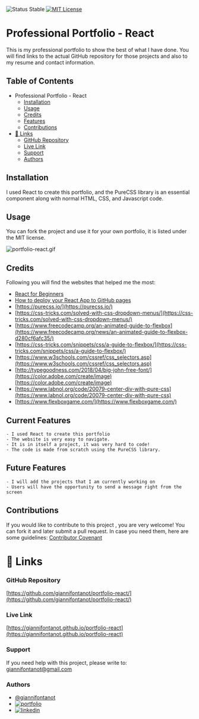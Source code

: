
![Status Stable](https://img.shields.io/badge/Status-Stable-blue)
[![MIT License](https://img.shields.io/badge/License-MIT%20License-brightgreen)](https://github.com/tterb/atomic-design-ui/blob/master/LICENSEs)
# Professional Portfolio - React
This is my professional portfolio to show the best of what I have done. You will find links to the actual GitHub repository for those projects and also to my resume and contact information.
## Table of Contents
- Professional Portfolio - React
	* [Installation](#installation)
	* [Usage](#usage)
	* [Credits](#credits)
	* [Features](#features)
	* [Contributions](#contributions)
- [🔗 Links](#---links)
	+ [GitHub Repository](#github-repository)
	+ [Live Link](#live-link)
	+ [Support](#support)
	+ [Authors](#authors)
## Installation
I used React to create this portfolio, and the PureCSS library is an essential component along with  normal HTML, CSS, and Javascript code.
## Usage
You can fork the project and use it for your own portfolio, it is listed under the MIT license.

![portfolio-react.gif](portfolio-react.gif)

## Credits
Following you will find the websites that helped me the most:
- [React for Beginners](https://www.guru99.com/reactjs-tutorial.html)
- [How to deploy your React App to GitHub pages](https://brayanarrieta.hashnode.dev/how-to-deploy-your-react-app-to-github-pages#:~:text=How%20to%20deploy%20your%20React%20App%20to%20GitHub,changes.%20...%207%20Conclusion.%20...%208%20References.%20)
- [https://purecss.io/](https://purecss.io/)
- [https://css-tricks.com/solved-with-css-dropdown-menus/](https://css-tricks.com/solved-with-css-dropdown-menus/) 
- [https://www.freecodecamp.org/an-animated-guide-to-flexbox](https://www.freecodecamp.org/news/an-animated-guide-to-flexbox-d280cf6afc35/) 
- [https://css-tricks.com/snippets/css/a-guide-to-flexbox/](https://css-tricks.com/snippets/css/a-guide-to-flexbox/) 
- [https://www.w3schools.com/cssref/css_selectors.asp](https://www.w3schools.com/cssref/css_selectors.asp)
- [http://typegoodness.com/2018/04/big-john-free-font/](https://color.adobe.com/create/image)[https://color.adobe.com/create/image)
- [https://www.labnol.org/code/20079-center-div-with-pure-css](https://www.labnol.org/code/20079-center-div-with-pure-css) 
- [https://www.flexboxgame.com/](https://www.flexboxgame.com/)

## Current Features
````````````````````````
- I used React to create this portfolio
- The website is very easy to navigate.
- It is in itself a project, it was very hard to code!
- The code is made from scratch using the PureCSS library.
````````````````````````
## Future Features
````````````````````````
- I will add the projects that I am currently working on 
- Users will have the opportunity to send a message right from the screen
````````````````````````
## Contributions
If you would like to contribute to this project , you are very welcome! You can fork it and later submit a pull request. 
In case you need them, here are some guidelines: [Contributor Covenant](https://www.contributor-covenant.org/)
# 🔗 Links
### GitHub Repository
[https://github.com/giannifontanot/portfolio-react/](https://github.com/giannifontanot/portfolio-react/)
### Live Link
[https://giannifontanot.github.io/portfolio-react](https://giannifontanot.github.io/portfolio-react)
### Support
If you need help with this project, please write to: [giannifontanot@gmail.com](https://mailto:giannifontanot@gmail.com)
### Authors
 - [@giannifontanot](https://www.github.com/giannifontanot)
 - [![portfolio](https://img.shields.io/badge/my_portfolio-000?style=for-the-badge&logo=ko-fi&logoColor=white)](https://giannifontanot.github.io/portfolio-react/)
 - [![linkedin](https://img.shields.io/badge/linkedin-0A66C2?style=for-the-badge&logo=linkedin&logoColor=white)](https://www.linkedin.com/in/gianni-fontanot/)